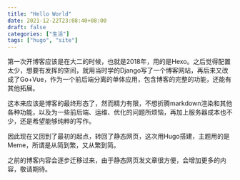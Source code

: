 ```yaml
---
title: "Hello World"
date: 2021-12-22T23:08:40+08:00
draft: false
categories: ["生活"]
tags: ["hugo", "site"]
---
```


第一次开博客应该是在大二的时候，也就是2018年，用的是Hexo。之后觉得配置太少，想要有发挥的空间，就用当时学的Django写了一个博客网站，再后来又改成了Go+Vue，作为一个前后端分离的单体应用，包含博客的完整的功能，还能有其他拓展。

这本来应该是博客的最终形态了，然而精力有限，不想折腾markdown渲染和其他各种功能，以及为一些前后端、运维、优化的问题所烦恼，再加上服务器成本也不少，还是希望能够纯粹的写作。

因此现在又回到了最初的起点，转回了静态网页，这次用Hugo搭建，主题用的是Meme，所谓是从简到繁，又从繁到简。

之前的博客内容会逐步迁移过来，由于静态网页发文章很方便，会增加更多的内容，敬请期待。
